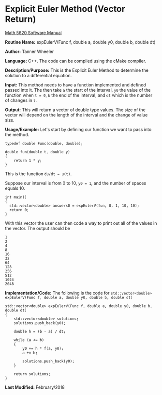 # Explicit Euler Method (Vector Return)

[Math 5620 Software Manual](https://tannerwheeler.github.io/math5620/main)

**Routine Name:** expEulerV(Func f, double a, double y0, double b, double dt)

**Author:** Tanner Wheeler

**Language:** C++. The code can be compiled using the cMake compiler.

**Description/Purpose:** This is the Explicit Euler Method to determine the solution to a differential equation.

**Input:** This method needs to have a function implemented and defined passed into it.  The then take `a` the start of the interval, `y0` the value of the function when `t = 0`, `b` the end of the interval, and `dt` which is the number of changes in `t`.

**Output:** This will return a vector of double type values.  The size of the vector will depend on the length of the interval and the change of value size.

**Usage/Example:**
Let's start by defining our function we want to pass into the method.
```
typedef double Func(double, double);

double fun(double t, double y)
{
	return 1 * y;
}
```
This is the function `du/dt = u(t)`.

Suppose our interval is from 0 to 10, `y0 = 1`, and the number of spaces equals 10.
```
int main()
{
  std::vector<double> answers0 = expEulerV(fun, 0, 1, 10, 10);
  return 0;
}
```
With this vector the user can then code a way to print out all of the values in the vector.  The output should be
```
1
2
4
8
16
32
64
128
256
512
1024
2048
```


**Implementation/Code:** The following is the code for `std::vector<double> expEulerV(Func f, double a, double y0, double b, double dt)`
```
std::vector<double> expEulerV(Func f, double a, double y0, double b, double dt)
{
	std::vector<double> solutions;
	solutions.push_back(y0);

	double h = (b - a) / dt;

	while (a <= b)
	{
		y0 += h * f(a, y0);
		a += h;

		solutions.push_back(y0);
	}

	return solutions;
}
```
**Last Modified:** February/2018
